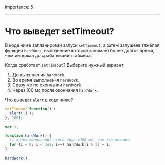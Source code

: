 importance: 5

---

# Что выведет setTimeout?

В коде ниже запланирован запуск `setTimeout`, а затем запущена тяжёлая функция `hardWork`, выполнение которой занимает более долгое время, чем интервал до срабатывания таймера.

Когда сработает `setTimeout`? Выберите нужный вариант:

1. До выполнения `hardWork`.
2. Во время выполнения `hardWork`.
3. Сразу же по окончании `hardWork`.
4. Через 100 мс после окончания `hardWork`.

Что выведет `alert` в коде ниже?

```js
setTimeout(function() {
  alert( i );
}, 100);

var i;

function hardWork() {
  // время выполнения этого кода >100 мс, сам код неважен
  for (i = 0; i < 1e8; i++) hardWork[i % 2] = i;
}

hardWork();
```

